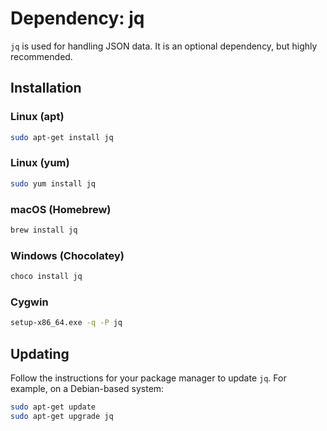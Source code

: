 # Dependency: jq

`jq` is used for handling JSON data. It is an optional dependency, but highly recommended.

## Installation

### Linux (apt)
```bash
sudo apt-get install jq
```

### Linux (yum)
```bash
sudo yum install jq
```

### macOS (Homebrew)
```bash
brew install jq
```

### Windows (Chocolatey)
```bash
choco install jq
```

### Cygwin
```bash
setup-x86_64.exe -q -P jq
```

## Updating

Follow the instructions for your package manager to update `jq`. For example, on a Debian-based system:
```bash
sudo apt-get update
sudo apt-get upgrade jq
```

